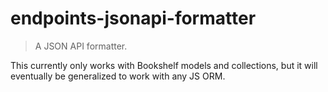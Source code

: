 # endpoints-jsonapi-formatter
> A JSON API formatter.

This currently only works with Bookshelf models and collections, but it will eventually be generalized to work with any JS ORM.

